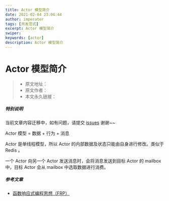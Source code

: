 ```yaml
---
title: Actor 模型简介
date: 2021-02-04 23:04:44
author: imperater
tags: [开发范式]
excerpt: Actor 模型简介
swiper:
keywords: [actor]
description: Actor 模型简介
---
```


# Actor 模型简介

> * 原文地址：[]()
> * 原文作者：[]()
> * 本文永久链接：[]()

##### **特别说明**

当前文章内容迁移中，如有问题，请提交 [issues](https://github.com/Starrier/starrier.github.io/issues) 谢谢~~


Actor 模型 = 数据 + 行为 + 消息

Actor 是单线程模型，所以 Actor 的内部数据及状态只能由自身进行修改。类似于 Redis 。

一个 Actor 向另一个 Actor 发送消息时，会将消息发送到目标 Actor 的 mailbox 中，目标 Actor 会从 mailbox 中选取数据进行消费。

##### 参考文章

- [函数响应式编程思想（FRP）](https://juejin.cn/post/6844903929814188045)
